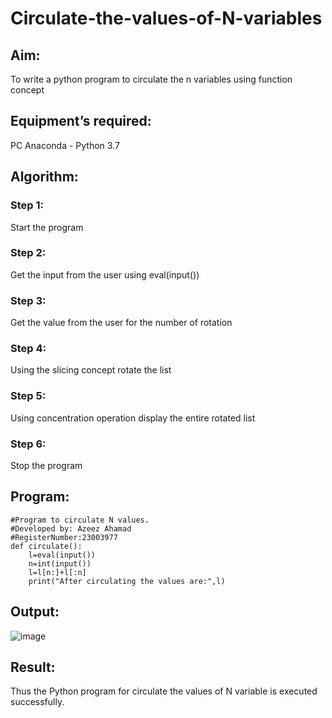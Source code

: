 # Circulate-the-values-of-N-variables
## Aim:
To write a python program to circulate the n variables using function concept
## Equipment’s required:
PC
Anaconda - Python 3.7
## Algorithm: 
### Step 1: 
Start the program
### Step 2: 
Get the input from the user using eval(input())
### Step 3: 
Get the value from the user for the number of rotation
### Step 4: 
Using the slicing concept rotate the list
### Step 5: 
Using concentration operation display the entire rotated list
### Step 6: 
Stop the program
## Program:
```
#Program to circulate N values.
#Developed by: Azeez Ahamad
#RegisterNumber:23003977
def circulate():
    l=eval(input())
    n=int(input())
    l=l[n:]+l[:n]
    print("After circulating the values are:",l)
```
## Output:
![image](https://github.com/AzeezBT/Circulate-the-values-of-N-variables/assets/150319523/1eada27f-d510-4742-b393-5a8b5c62c891)
## Result:
Thus the Python program for circulate the values of N variable is executed successfully.
